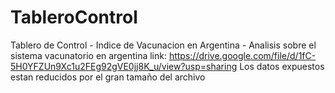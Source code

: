 # TableroControl
Tablero de Control - Indice de Vacunacion en Argentina - Analisis sobre el sistema vacunatorio en argentina
link: https://drive.google.com/file/d/1fC-5H0YFZUn9Xc1u2FEg92gVE0jj8K_u/view?usp=sharing
Los datos expuestos estan reducidos por el gran tamaño del archivo
